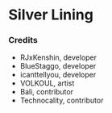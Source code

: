 # Silver Lining

### Credits
- RJxKenshin, developer
- BlueStaggo, developer
- icanttellyou, developer
- VOLKOUL, artist
- Bali, contributor
- Technocality, contributor
